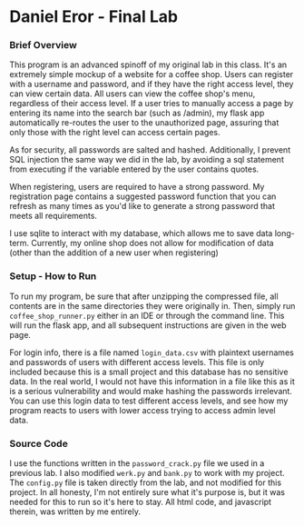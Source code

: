 # Daniel Eror - Final Lab

### Brief Overview

This program is an advanced spinoff of my original lab in this class. It's an extremely simple mockup of a website for a
coffee shop. Users can register with a username and password, and if they have the right access level, they can view 
certain data. All users can view the coffee shop's menu, regardless of their access level. If a user tries to manually 
access a page by entering its name into the search bar (such as /admin), my flask app automatically re-routes the user 
to the unauthorized page, assuring that only those with the right level can access certain pages.

As for security, all passwords are salted and hashed. Additionally, I prevent SQL injection the same way we did in the 
lab, by avoiding a sql statement from executing if the variable entered by the user contains quotes. 

When registering, users are required to have a strong password. My registration page contains a suggested password 
function that you can refresh as many times as you'd like to generate a strong password that meets all requirements.

I use sqlite to interact with my database, which allows me to save data long-term. Currently, my online shop does not 
allow for modification of data (other than the addition of a new user when registering)

### Setup - How to Run

To run my program, be sure that after unzipping the compressed file, all contents are in the same directories they were 
originally in. Then, simply run `coffee_shop_runner.py` either in an IDE or through the command line. This will run the
flask app, and all subsequent instructions are given in the web page. 

For login info, there is a file named `login_data.csv` with plaintext usernames and passwords of users with different 
access levels. This file is only included because this is a small project and this database has no sensitive data. In 
the real world, I would not have this information in a file like this as it is a serious vulnerability and would make
hashing the passwords irrelevant. You can use this login data to test different access levels, and see how my program
reacts to users with lower access trying to access admin level data.

### Source Code

I use the functions written in the `password_crack.py` file we used in a previous lab. I also modified `werk.py` and 
`bank.py` to work with my project. The `config.py` file is taken directly from the lab, and not modified for this
project. In all honesty, I'm not entirely sure what it's purpose is, but it was needed for this to run so it's here to 
stay. All html code, and javascript therein, was written by me entirely. 